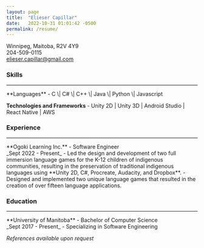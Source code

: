```yaml
---
layout: page
title:  "Elieser Capillar"
date:   2022-10-31 01:01:42 -0500
permalink: /resume/
---
```

Winnipeg, Maitoba, R2V 4Y9 <br>
204-509-0115 <br>
elieser.capillar@gmail.com


### Skills
<hr style="height:1px; background-color:black">
**Languages** - C \| C# \| C++ \| Java \| Python \| Javascript

**Technologies and Frameworks** - Unity 2D \| Unity 3D \| Android Studio \| React Native \| AWS

### Experience
<hr style="height:1px; background-color:black">
**Ogoki Learning Inc.** - Software Engineer <br>
_Sept 2022 - Present_
- Led the design and development of two full immersion language games for the K-12 children of indigenous communities, resulting in the preservation of traditional indigenous languages using **Unity 2D, C#, Procreate, Audacity, and Dropbox**.
- Designed and implemented two unique language games that resulted in the creation of over fifteen language applications.

### Education
<hr style="height:1px; background-color:black">
**University of Manitoba** - Bachelor of Computer Science <br>
_Sept 2017 - Present_
- Specializing in Software Engineering

_References available upon request_
